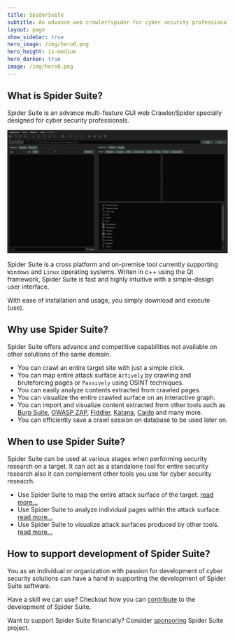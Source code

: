 ```yaml
---
title: SpiderSuite
subtitle: An advance web crawler/spider for cyber security professionals
layout: page
show_sidebar: true
hero_image: /img/hero0.png
hero_height: is-medium
hero_darken: true
image: /img/hero0.png
---
```


## What is Spider Suite?

Spider Suite is an advance multi-feature GUI web Crawler/Spider specially designed for cyber security professionals.

<center><img src="/img/screenshots.apng"></center>

Spider Suite is a cross platform and on-premise tool currently supporting `Windows` and `Linux` operating systems. Writen in c++ using the Qt framework, Spider Suite is fast and highly intuitive with a simple-design user interface.

With ease of installation and usage, you simply download and execute (use).

## Why use Spider Suite?

Spider Suite offers advance and competitive capabilities not available on other solutions of the same domain.
- You can crawl an entire target site with just a simple click.
- You can map entire attack surface `Actively` by crawling and bruteforcing pages or `Passively` using OSINT techniques.
- You can easily analyze contents extracted from crawled pages.
- You can visualize the entire crawled surface on an interactive graph.
- You can import and visualize content extracted from other tools such as [Burp Suite](), [OWASP ZAP](), [Fiddler](), [Katana](), [Caido]() and many more.
- You can efficiently save a crawl session on database to be used later on.

## When to use Spider Suite?

Spider Suite can be used at various stages when performing security research on a target. It can act as a standalone tool for entire security research also it can complement other tools you use for cyber security reseacrh.

- Use Spider Suite to map the entire attack surface of the target. [read more...]()
- Use Spider Suite to analyze individual pages within the attack surface. [read more...]()
- Use Spider Suite to visualize attack surfaces produced by other tools. [read more...]()

## How to support development of Spider Suite?

You as an individual or organization with passion for development of cyber security solutions can have a hand in supporting the development of Spider Suite software.

Have a skill we can use? Checkout how you can [contribute](https://github.com/3nock/SpiderSuite/CONTRIBUTING.md) to the development of Spider Suite.

Want to support Spider Suite financially?  Consider [sponsoring](/sponsors/) Spider Suite project.